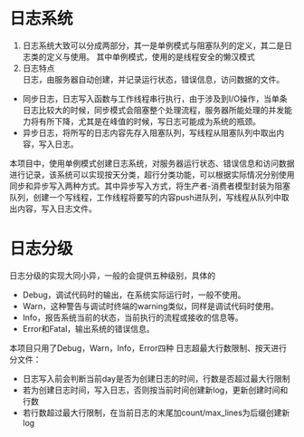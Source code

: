 # 日志系统
1. 日志系统大致可以分成两部分，其一是单例模式与阻塞队列的定义，其二是日志类的定义与使用。
其中单例模式，使用的是线程安全的懒汉模式  
2. 日志特点  
日志，由服务器自动创建，并记录运行状态，错误信息，访问数据的文件。
* 同步日志，日志写入函数与工作线程串行执行，由于涉及到I/O操作，当单条日志比较大的时候，同步模式会阻塞整个处理流程，服务器所能处理的并发能力将有所下降，尤其是在峰值的时候，写日志可能成为系统的瓶颈。
* 异步日志，将所写的日志内容先存入阻塞队列，写线程从阻塞队列中取出内容，写入日志。
 
本项目中，使用单例模式创建日志系统，对服务器运行状态、错误信息和访问数据进行记录，该系统可以实现按天分类，超行分类功能，可以根据实际情况分别使用同步和异步写入两种方式。其中异步写入方式，将生产者-消费者模型封装为阻塞队列，创建一个写线程，工作线程将要写的内容push进队列，写线程从队列中取出内容，写入日志文件。

# 日志分级
日志分级的实现大同小异，一般的会提供五种级别，具体的  
* Debug，调试代码时的输出，在系统实际运行时，一般不使用。
* Warn，这种警告与调试时终端的warning类似，同样是调试代码时使用。
* Info，报告系统当前的状态，当前执行的流程或接收的信息等。
* Error和Fatal，输出系统的错误信息。

本项目只用了Debug，Warn，Info，Error四种
日志超最大行数限制、按天进行分文件：
* 日志写入前会判断当前day是否为创建日志的时间，行数是否超过最大行限制
* 若为创建日志时间，写入日志，否则按当前时间创建新log，更新创建时间和行数
* 若行数超过最大行限制，在当前日志的末尾加count/max_lines为后缀创建新log

